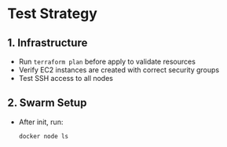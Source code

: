 # Test Strategy

## 1. Infrastructure
- Run `terraform plan` before apply to validate resources
- Verify EC2 instances are created with correct security groups
- Test SSH access to all nodes

## 2. Swarm Setup
- After init, run:
  ```bash
  docker node ls
